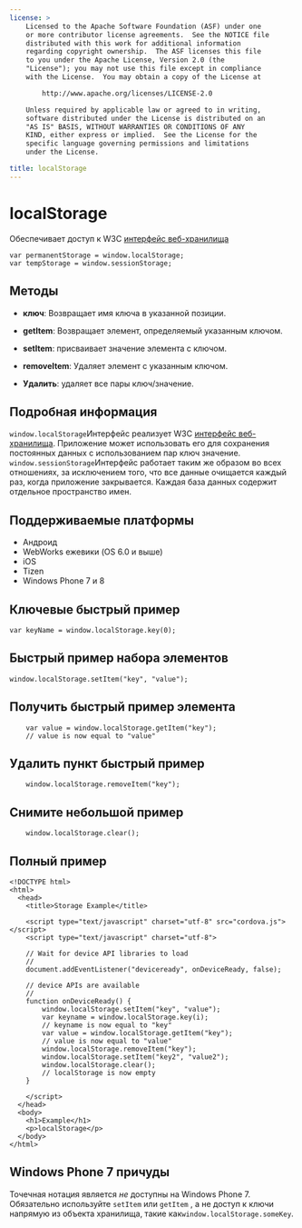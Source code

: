 ```yaml
---
license: >
    Licensed to the Apache Software Foundation (ASF) under one
    or more contributor license agreements.  See the NOTICE file
    distributed with this work for additional information
    regarding copyright ownership.  The ASF licenses this file
    to you under the Apache License, Version 2.0 (the
    "License"); you may not use this file except in compliance
    with the License.  You may obtain a copy of the License at

        http://www.apache.org/licenses/LICENSE-2.0

    Unless required by applicable law or agreed to in writing,
    software distributed under the License is distributed on an
    "AS IS" BASIS, WITHOUT WARRANTIES OR CONDITIONS OF ANY
    KIND, either express or implied.  See the License for the
    specific language governing permissions and limitations
    under the License.

title: localStorage
---
```


# localStorage

Обеспечивает доступ к W3C [интерфейс веб-хранилища][1]

 [1]: http://dev.w3.org/html5/webstorage/#the-localstorage-attribute

    var permanentStorage = window.localStorage;
    var tempStorage = window.sessionStorage;
    

## Методы

*   **ключ**: Возвращает имя ключа в указанной позиции.

*   **getItem**: Возвращает элемент, определяемый указанным ключом.

*   **setItem**: присваивает значение элемента с ключом.

*   **removeItem**: Удаляет элемент с указанным ключом.

*   **Удалить**: удаляет все пары ключ/значение.

## Подробная информация

`window.localStorage`Интерфейс реализует W3C [интерфейс веб-хранилища][2]. Приложение может использовать его для сохранения постоянных данных с использованием пар ключ значение. `window.sessionStorage`Интерфейс работает таким же образом во всех отношениях, за исключением того, что все данные очищается каждый раз, когда приложение закрывается. Каждая база данных содержит отдельное пространство имен.

 [2]: http://dev.w3.org/html5/webstorage/

## Поддерживаемые платформы

*   Андроид
*   WebWorks ежевики (OS 6.0 и выше)
*   iOS
*   Tizen
*   Windows Phone 7 и 8

## Ключевые быстрый пример

    var keyName = window.localStorage.key(0);
    

## Быстрый пример набора элементов

    window.localStorage.setItem("key", "value");
    

## Получить быстрый пример элемента

        var value = window.localStorage.getItem("key");
        // value is now equal to "value"
    

## Удалить пункт быстрый пример

        window.localStorage.removeItem("key");
    

## Снимите небольшой пример

        window.localStorage.clear();
    

## Полный пример

    <!DOCTYPE html>
    <html>
      <head>
        <title>Storage Example</title>
    
        <script type="text/javascript" charset="utf-8" src="cordova.js"></script>
        <script type="text/javascript" charset="utf-8">
    
        // Wait for device API libraries to load
        //
        document.addEventListener("deviceready", onDeviceReady, false);
    
        // device APIs are available
        //
        function onDeviceReady() {
            window.localStorage.setItem("key", "value");
            var keyname = window.localStorage.key(i);
            // keyname is now equal to "key"
            var value = window.localStorage.getItem("key");
            // value is now equal to "value"
            window.localStorage.removeItem("key");
            window.localStorage.setItem("key2", "value2");
            window.localStorage.clear();
            // localStorage is now empty
        }
    
        </script>
      </head>
      <body>
        <h1>Example</h1>
        <p>localStorage</p>
      </body>
    </html>
    

## Windows Phone 7 причуды

Точечная нотация является *не* доступны на Windows Phone 7. Обязательно используйте `setItem` или `getItem` , а не доступ к ключи напрямую из объекта хранилища, такие как`window.localStorage.someKey`.